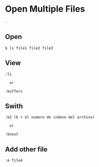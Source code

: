 
# Open Multiple Files

    - 


## Open

    $ ls file1 file2 file3


## View

    :ls

      or

    :buffers



## Swith

    :b2 (b + el numero de indexe del archivo)

      or

    :bnext



## Add other file

    :e file4